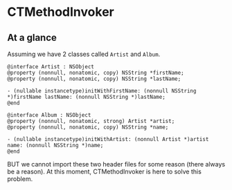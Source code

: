 # CTMethodInvoker

## At a glance
Assuming we have 2 classes called `Artist` and `Album`.

```objc
@interface Artist : NSObject
@property (nonnull, nonatomic, copy) NSString *firstName;
@property (nonnull, nonatomic, copy) NSString *lastName;

- (nullable instancetype)initWithFirstName: (nonnull NSString *)firstName lastName: (nonnull NSString *)lastName;
@end

@interface Album : NSObject
@property (nonnull, nonatomic, strong) Artist *artist;
@property (nonnull, nonatomic, copy) NSString *name;

- (nullable instancetype)initWithArtist: (nonnull Artist *)artist name: (nonnull NSString *)name;
@end
```

BUT we cannot import these two header files for some reason (there always be a reason). At this moment, CTMethodInvoker is here to solve this problem.

